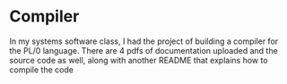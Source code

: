 # Compiler

In my systems software class, I had the project of building a compiler for the PL/0 language. There are 4 pdfs of documentation uploaded and the source code as well, along with another README that explains how to compile the code
